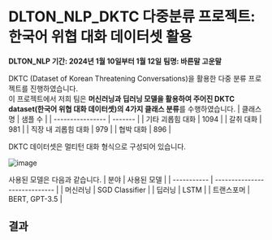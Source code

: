 # DLTON_NLP_DKTC 다중분류 프로젝트: 한국어 위협 대화 데이터셋 활용

**DLTON_NLP 기간: 2024년 1월 10일부터 1월 12일**
**팀명: 바른말 고운말**

DKTC (Dataset of Korean Threatening Conversations)을 활용한 다중 분류 프로젝트를 진행하였습니다.   
이 프로젝트에서 저희 팀은 **머신러닝과 딥러닝 모델을 활용하여 주어진 DKTC dataset(한국어 위협 대화 데이터셋)의 4가지 클래스 분류**를 수행하였습니다.
| 클래스명         | 샘플 수 |
| ---------------- | ------- |
| 기타 괴롭힘 대화 | 1094    |
| 갈취 대화        | 981     |
| 직장 내 괴롭힘 대화 | 979    |
| 협박 대화        | 896     |

DKTC 데이터셋은 멀티턴 대화 형식으로 구성되어 있습니다.

![image](https://github.com/Eunssong/DLTON_NLP_DKTC/assets/134351442/c8220424-ad30-4e9e-a7d4-f62007aee8d0)

사용된 모델은 다음과 같습니다.
| 분야        | 사용된 모델                   |
| ----------- | ----------------------------- |
| 머신러닝     | SGD Classifier |
| 딥러닝       | LSTM |
| 트랜스포머   | BERT, GPT-3.5 |

## 결과

